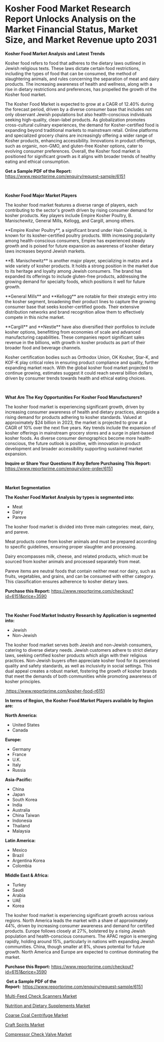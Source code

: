 <p><h1>Kosher Food Market Research Report Unlocks Analysis on the Market Financial Status, Market Size, and Market Revenue upto 2031</h1></p><p><strong>Kosher Food Market Analysis and Latest Trends</strong></p>
<p><p>Kosher food refers to food that adheres to the dietary laws outlined in Jewish religious texts. These laws dictate certain food restrictions, including the types of food that can be consumed, the method of slaughtering animals, and rules concerning the separation of meat and dairy products. The increasing awareness of health and wellness, along with a rise in dietary restrictions and preferences, has propelled the growth of the Kosher food market.</p><p>The Kosher Food Market is expected to grow at a CAGR of 12.40% during the forecast period, driven by a diverse consumer base that includes not only observant Jewish populations but also health-conscious individuals seeking high-quality, clean-label products. As globalization promotes cross-cultural culinary experiences, the demand for Kosher-certified food is expanding beyond traditional markets to mainstream retail. Online platforms and specialized grocery chains are increasingly offering a wider range of Kosher products, enhancing accessibility. Innovations in product offerings, such as organic, non-GMO, and gluten-free Kosher options, cater to evolving consumer preferences. Overall, the Kosher food market is positioned for significant growth as it aligns with broader trends of healthy eating and ethical consumption.</p></p>
<p><strong>Get a Sample PDF of the Report:&nbsp;</strong> <a href="https://www.reportprime.com/enquiry/request-sample/6151">https://www.reportprime.com/enquiry/request-sample/6151</a></p>
<p>&nbsp;</p>
<p><strong>Kosher Food Major Market Players</strong></p>
<p><p>The kosher food market features a diverse range of players, each contributing to the sector's growth driven by rising consumer demand for kosher products. Key players include Empire Kosher Poultry, B. Manischewitz, General Mills, Kellogg, and Cargill, among others.</p><p>**Empire Kosher Poultry**, a significant brand under Hain Celestial, is known for its kosher-certified poultry products. With increasing popularity among health-conscious consumers, Empire has experienced steady growth and is poised for future expansion as awareness of kosher dietary laws increases beyond Jewish markets.</p><p>**B. Manischewitz** is another major player, specializing in matzo and a wide variety of kosher products. It holds a strong position in the market due to its heritage and loyalty among Jewish consumers. The brand has expanded its offerings to include gluten-free products, addressing the growing demand for specialty foods, which positions it well for future growth.</p><p>**General Mills** and **Kellogg** are notable for their strategic entry into the kosher segment, broadening their product lines to capture the growing consumer base that seeks kosher-certified goods. Their extensive distribution networks and brand recognition allow them to effectively compete in this niche market.</p><p>**Cargill** and **Nestle** have also diversified their portfolios to include kosher options, benefitting from economies of scale and advanced manufacturing capabilities. These companies report significant sales revenue in the billions, with growth in kosher products as part of their broader food and beverage channels.</p><p>Kosher certification bodies such as Orthodox Union, OK Kosher, Star-K, and KOF-K play critical roles in ensuring product compliance and quality, further expanding market reach. With the global kosher food market projected to continue growing, estimates suggest it could reach several billion dollars, driven by consumer trends towards health and ethical eating choices.</p></p>
<p>&nbsp;</p>
<p><strong>What Are The Key Opportunities For Kosher Food Manufacturers?</strong></p>
<p><p>The kosher food market is experiencing significant growth, driven by increasing consumer awareness of health and dietary practices, alongside a rising demand for products adhering to kosher standards. Valued at approximately $24 billion in 2023, the market is projected to grow at a CAGR of 10% over the next five years. Key trends include the expansion of kosher offerings in mainstream grocery stores and a surge in plant-based kosher foods. As diverse consumer demographics become more health-conscious, the future outlook is positive, with innovation in product development and broader accessibility supporting sustained market expansion.</p></p>
<p><strong>Inquire or Share Your Questions If Any Before Purchasing This Report:</strong> <a href="https://www.reportprime.com/enquiry/pre-order/6151">https://www.reportprime.com/enquiry/pre-order/6151</a></p>
<p>&nbsp;</p>
<p><strong>Market Segmentation</strong></p>
<p><strong>The Kosher Food Market Analysis by types is segmented into:</strong></p>
<p><ul><li>Meat</li><li>Dairy</li><li>Pareve</li></ul></p>
<p><p>The kosher food market is divided into three main categories: meat, dairy, and pareve. </p><p>Meat products come from kosher animals and must be prepared according to specific guidelines, ensuring proper slaughter and processing. </p><p>Dairy encompasses milk, cheese, and related products, which must be sourced from kosher animals and processed separately from meat. </p><p>Pareve items are neutral foods that contain neither meat nor dairy, such as fruits, vegetables, and grains, and can be consumed with either category. This classification ensures adherence to kosher dietary laws.</p></p>
<p><strong>Purchase this Report:&nbsp;</strong><a href="https://www.reportprime.com/checkout?id=6151&price=3590">https://www.reportprime.com/checkout?id=6151&price=3590</a></p>
<p>&nbsp;</p>
<p><strong>The Kosher Food Market Industry Research by Application is segmented into:</strong></p>
<p><ul><li>Jewish</li><li>Non-Jewish</li></ul></p>
<p><p>The kosher food market serves both Jewish and non-Jewish consumers, catering to diverse dietary needs. Jewish customers adhere to strict dietary laws, seeking certified kosher products which align with their religious practices. Non-Jewish buyers often appreciate kosher food for its perceived quality and safety standards, as well as inclusivity in social settings. This dual appeal creates a robust market, fostering the growth of kosher brands that meet the demands of both communities while promoting awareness of kosher principles.</p></p>
<p><a href="https://www.reportprime.com/kosher-food-r6151">&nbsp;https://www.reportprime.com/kosher-food-r6151</a></p>
<p><strong>In terms of Region, the Kosher Food Market Players available by Region are:</strong></p>
<p>
    <p> <strong> North America: </strong>
        <ul>
            <li>United States</li>
            <li>Canada</li>
        </ul>
        </p> 
    <p> <strong> Europe: </strong>
        <ul>
            <li>Germany</li>
            <li>France</li>
            <li>U.K.</li>
            <li>Italy</li>
            <li>Russia</li>
        </ul>
        </p> 
    <p> <strong> Asia-Pacific: </strong>
        <ul>
            <li>China</li>
            <li>Japan</li>
            <li>South Korea</li>
            <li>India</li>
            <li>Australia</li>
            <li>China Taiwan</li>
            <li>Indonesia</li>
            <li>Thailand</li>
            <li>Malaysia</li>
        </ul>
        </p> 
    <p> <strong> Latin America: </strong>
        <ul>
            <li>Mexico</li>
            <li>Brazil</li>
            <li>Argentina Korea</li>
            <li>Colombia</li>
        </ul>
        </p> 
    <p> <strong> Middle East & Africa: </strong>
        <ul>
            <li>Turkey</li>
            <li>Saudi</li>
            <li>Arabia</li>
            <li>UAE</li>
            <li>Korea</li>
        </ul>
    </p>
    </p>
<p><p>The kosher food market is experiencing significant growth across various regions. North America leads the market with a share of approximately 44%, driven by increasing consumer awareness and demand for certified products. Europe follows closely at 27%, bolstered by a rising Jewish population and health-conscious consumers. The APAC region is emerging rapidly, holding around 15%, particularly in nations with expanding Jewish communities. China, though smaller at 8%, shows potential for future growth. North America and Europe are expected to continue dominating the market.</p></p>
<p><strong>Purchase this Report: </strong><a href="https://www.reportprime.com/checkout?id=6151&price=3590">https://www.reportprime.com/checkout?id=6151&price=3590</a></p>
<p>&nbsp;<strong>Get a Sample PDF of the Report:&nbsp;&nbsp;</strong><a href="https://www.reportprime.com/enquiry/request-sample/6151">https://www.reportprime.com/enquiry/request-sample/6151</a></p>
<p><strong></strong></p>
<p><p><a href="https://issuu.com/reportprime-2/docs/multi-feed-check-scanners-market-si_716a2a21015c26">Multi-Feed Check Scanners Market</a></p><p><a href="https://github.com/SamiaHussain82/Market-Research-Report-List-1/blob/main/nutrition-and-dietary-supplements-market.md">Nutrition and Dietary Supplements Market</a></p><p><a href="https://medium.com/@warren.edmunds45645/exploring-coarse-coal-centrifuge-market-dynamics-global-trends-and-future-growth-prospects-253c7ccaf86f">Coarse Coal Centrifuge Market</a></p><p><a href="https://github.com/DianaWilson796/Market-Research-Report-List-1/blob/main/craft-spirits-market.md">Craft Spirits Market</a></p><p><a href="https://medium.com/@warren.edmunds45645/strategic-roadmap-global-compressor-check-valve-market-insights-and-opportunities-2024-2031-c917ab312c46">Compressor Check Valve Market</a></p></p>